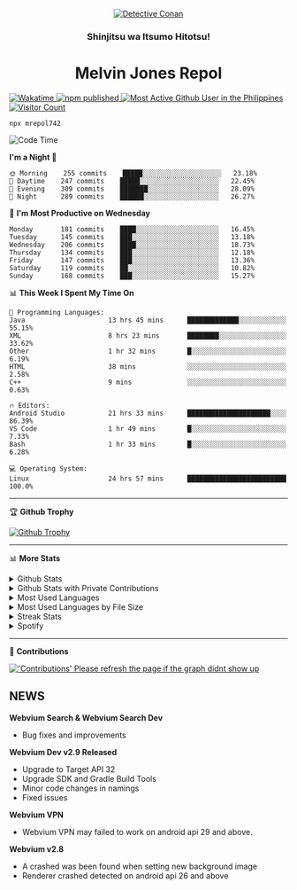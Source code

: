 <p align="center">

<a href="https://mrepol742.github.io">
  <img alt="Detective Conan" src="https://mrepol742-gif-randomizer.vercel.app/api/" /> 
  </a> 
  <h3 align="center">Shinjitsu wa Itsumo Hitotsu!</h3>
  <h1 align="center">Melvin Jones Repol</h1>
  <a href="https://mrepol742.github.io">
   <img alt="Wakatime" src="https://github.com/mrepol742/mrepol742/actions/workflows/README.yml/badge.svg" /> 
  <img alt="npm published" src="https://github.com/mrepol742/mrepol742/actions/workflows/npmjs.yml/badge.svg"/>
    <img alt="Most Active Github User in the Philippines" src="https://enibdhv97zm33sz.m.pipedream.net" /> 
     <img alt="Visitor Count" src="https://visitor-badge.glitch.me/badge?page_id=mrepol742" /> 
  </a>
</p>

~~~
npx mrepol742
~~~

[comment]: <> (This is a automated generated Data from github action workflow)
[comment]: <> (START OF GENERATED DATA)

<!--START_SECTION:waka-->
![Code Time](http://img.shields.io/badge/Code%20Time-588%20hrs%206%20mins-blue)

**I'm a Night 🦉** 

```text
🌞 Morning    255 commits    █████░░░░░░░░░░░░░░░░░░░░   23.18% 
🌆 Daytime    247 commits    █████░░░░░░░░░░░░░░░░░░░░   22.45% 
🌃 Evening    309 commits    ███████░░░░░░░░░░░░░░░░░░   28.09% 
🌙 Night      289 commits    ██████░░░░░░░░░░░░░░░░░░░   26.27%

```
📅 **I'm Most Productive on Wednesday** 

```text
Monday       181 commits    ████░░░░░░░░░░░░░░░░░░░░░   16.45% 
Tuesday      145 commits    ███░░░░░░░░░░░░░░░░░░░░░░   13.18% 
Wednesday    206 commits    ████░░░░░░░░░░░░░░░░░░░░░   18.73% 
Thursday     134 commits    ███░░░░░░░░░░░░░░░░░░░░░░   12.18% 
Friday       147 commits    ███░░░░░░░░░░░░░░░░░░░░░░   13.36% 
Saturday     119 commits    ██░░░░░░░░░░░░░░░░░░░░░░░   10.82% 
Sunday       168 commits    ███░░░░░░░░░░░░░░░░░░░░░░   15.27%

```


📊 **This Week I Spent My Time On** 

```text
💬 Programming Languages: 
Java                     13 hrs 45 mins      █████████████░░░░░░░░░░░░   55.15% 
XML                      8 hrs 23 mins       ████████░░░░░░░░░░░░░░░░░   33.62% 
Other                    1 hr 32 mins        █░░░░░░░░░░░░░░░░░░░░░░░░   6.19% 
HTML                     38 mins             ░░░░░░░░░░░░░░░░░░░░░░░░░   2.58% 
C++                      9 mins              ░░░░░░░░░░░░░░░░░░░░░░░░░   0.63%

🔥 Editors: 
Android Studio           21 hrs 33 mins      █████████████████████░░░░   86.39% 
VS Code                  1 hr 49 mins        █░░░░░░░░░░░░░░░░░░░░░░░░   7.33% 
Bash                     1 hr 33 mins        █░░░░░░░░░░░░░░░░░░░░░░░░   6.28%

💻 Operating System: 
Linux                    24 hrs 57 mins      █████████████████████████   100.0%

```


<!--END_SECTION:waka-->

[comment]: <> (END OF GENERATED DATA)

<p>
  
  <hr>

🏆 **Github Trophy**
  
<a href="https://mrepol742.github.io">
<img alt="Github Trophy" src="https://github-profile-trophy.vercel.app/?username=mrepol742&theme=gruvbox">
</a>
</p>

<p>
  
   <hr>

📊 **More Stats**
  
<details>
  <summary>Github Stats</summary>
  <br>
  <a href="https://mrepol742.github.io">
  <img alt="Github Stats" src="https://github-readme-stats.vercel.app/api?username=mrepol742&show_icons=true&count_private=true&theme=gruvbox&include_all_commits=true">
</a>  
  
</details> 
  
  <details>
  <summary>Github Stats with Private Contributions</summary>
  <br>
 <a href="https://mrepol742.github.io">
<img alt="Github Stats with Private Contributions" src="https://mrepol742.github.io/github-stats/generated/overview.svg">
</a>
</details>
  
<details>
  <summary>Most Used Languages</summary>
  <br>
 <a href="https://mrepol742.github.io">
<img alt="Most Used Languages" src="https://github-readme-stats.vercel.app/api/top-langs/?username=mrepol742&layout=compact&include_all_commits=true&&count_private=true&langs_count=20&theme=gruvbox">
</a>
</details>

 <details>
  <summary>Most Used Languages by File Size</summary>
  <br>
 <a href="https://mrepol742.github.io">
<img alt="Most Used Languages by File Size" src="https://mrepol742.github.io/github-stats/generated/languages.svg">
</a>
</details>

<details>
  <summary>Streak Stats</summary>
  <br>
<a href="https://mrepol742.github.io">
<img alt="'Streak Stats' Please refresh the page if the stats didnt show up" src="https://mrepol742-streak-stats.herokuapp.com/?user=mrepol742&theme=gruvbox">
</a>
</p>
</details>
<details>
  <summary>Spotify</summary>
  <br>
<a href="https://mrepol742.github.io">
<img alt="Spotify" src="https://spotify-recently-played-readme.vercel.app/api?user=7xx9e7hwq1qyown0m4ut78pcz&count=10&unique=true">
</a>
</p>
</details>

 <hr>

📜 **Contributions**
  
<a href="https://mrepol742.github.io">
<img alt="'Contributions' Please refresh the page if the graph didnt show up" src="https://mrepol742-activity-graph.herokuapp.com/graph?username=mrepol742&theme=github&hide_border=true">
</a>
</p>


## NEWS
**Webvium Search & Webvium Search Dev**
- Bug fixes and improvements

**Webvium Dev v2.9 Released**
- Upgrade to Target API 32
- Upgrade SDK and Gradle Build Tools
- Minor code changes in namings
- Fixed issues

**Webvium VPN**
- Webvium VPN may failed to work on android api 29 and above.

**Webvium v2.8**
- A crashed was been found when setting new background image
- Renderer crashed detected on android api 26 and above
